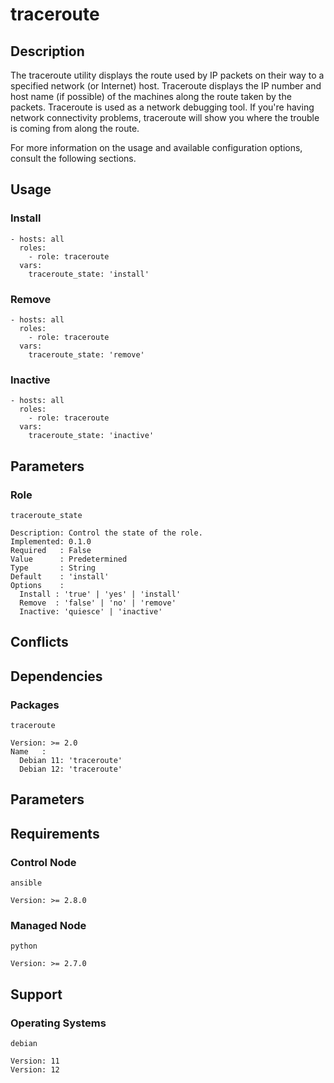 # traceroute

## Description

The traceroute utility displays the route used by IP packets on their way to a
specified network (or Internet) host. Traceroute displays the IP number and host
name (if possible) of the machines along the route taken by the packets.
Traceroute is used as a network debugging tool. If you're having network
connectivity problems, traceroute will show you where the trouble is coming from
along the route.

For more information on the usage and available configuration options,
consult the following sections.

## Usage

### Install

```
- hosts: all
  roles:
    - role: traceroute
  vars:
    traceroute_state: 'install'
```

### Remove

```
- hosts: all
  roles:
    - role: traceroute
  vars:
    traceroute_state: 'remove'
```

### Inactive

```
- hosts: all
  roles:
    - role: traceroute
  vars:
    traceroute_state: 'inactive'
```

## Parameters

### Role

`traceroute_state`

    Description: Control the state of the role.
    Implemented: 0.1.0
    Required   : False
    Value      : Predetermined
    Type       : String
    Default    : 'install'
    Options    :
      Install : 'true' | 'yes' | 'install'
      Remove  : 'false' | 'no' | 'remove'
      Inactive: 'quiesce' | 'inactive'

## Conflicts

## Dependencies

### Packages

`traceroute`

    Version: >= 2.0
    Name   :
      Debian 11: 'traceroute'
      Debian 12: 'traceroute'

## Parameters

## Requirements

### Control Node

`ansible`

    Version: >= 2.8.0

### Managed Node

`python`

    Version: >= 2.7.0

## Support

### Operating Systems

`debian`

    Version: 11
    Version: 12
